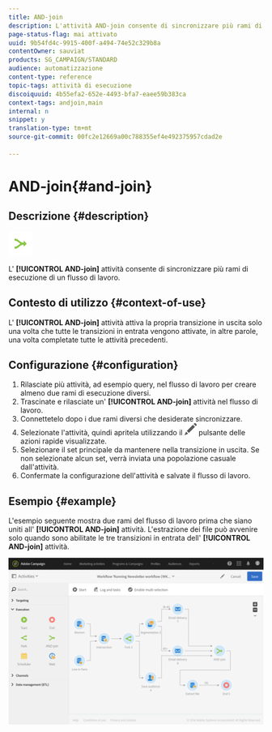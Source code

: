 ```yaml
---
title: AND-join
description: L'attività AND-join consente di sincronizzare più rami di esecuzione di un flusso di lavoro.
page-status-flag: mai attivato
uuid: 9b54fd4c-9915-400f-a494-74e52c329b8a
contentOwner: sauviat
products: SG_CAMPAIGN/STANDARD
audience: automatizzazione
content-type: reference
topic-tags: attività di esecuzione
discoiquuid: 4b55efa2-652e-4493-bfa7-eaee59b383ca
context-tags: andjoin,main
internal: n
snippet: y
translation-type: tm+mt
source-git-commit: 00fc2e12669a00c788355ef4e492375957cdad2e

---
```



# AND-join{#and-join}

## Descrizione {#description}

![](assets/and_join.png)

L' **[!UICONTROL AND-join]** attività consente di sincronizzare più rami di esecuzione di un flusso di lavoro.

## Contesto di utilizzo {#context-of-use}

L' **[!UICONTROL AND-join]** attività attiva la propria transizione in uscita solo una volta che tutte le transizioni in entrata vengono attivate, in altre parole, una volta completate tutte le attività precedenti.

## Configurazione {#configuration}

1. Rilasciate più attività, ad esempio query, nel flusso di lavoro per creare almeno due rami di esecuzione diversi.
1. Trascinate e rilasciate un' **[!UICONTROL AND-join]** attività nel flusso di lavoro.
1. Connettetelo dopo i due rami diversi che desiderate sincronizzare.
1. Selezionate l'attività, quindi apritela utilizzando il ![](assets/edit_darkgrey-24px.png) pulsante delle azioni rapide visualizzate.
1. Selezionare il set principale da mantenere nella transizione in uscita. Se non selezionate alcun set, verrà inviata una popolazione casuale dall'attività.
1. Confermate la configurazione dell'attività e salvate il flusso di lavoro.

## Esempio {#example}

L'esempio seguente mostra due rami del flusso di lavoro prima che siano uniti all' **[!UICONTROL AND-join]** attività. L'estrazione dei file può avvenire solo quando sono abilitate le tre transizioni in entrata dell' **[!UICONTROL AND-join]** attività.

![](assets/wkf_and-join_example.png)

